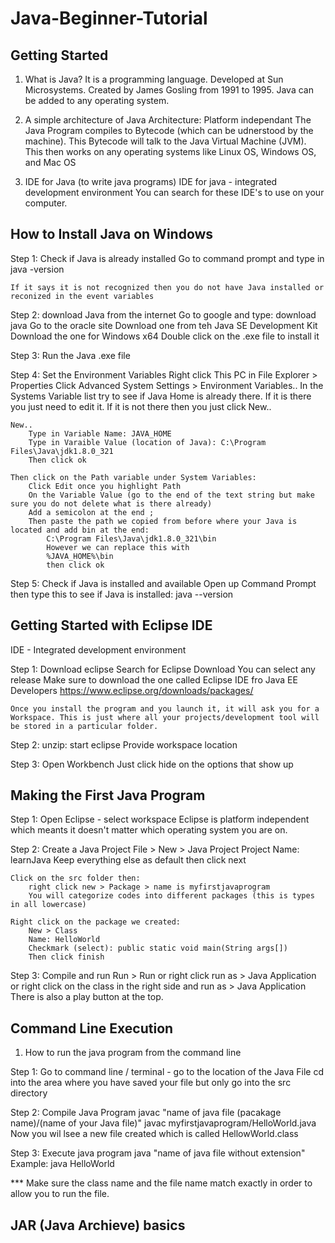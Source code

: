 # Java-Beginner-Tutorial

## Getting Started
1. What is Java?
It is a programming language. Developed at Sun Microsystems. Created by James Gosling from 1991 to 1995.
Java can be added to any operating system.

2. A simple architecture of Java
Architecture: Platform independant
The Java Program compiles to Bytecode (which can be udnerstood by the machine). This Bytecode will talk to the Java Virtual Machine (JVM). This then works on any operating systems like Linux OS, Windows OS, and Mac OS

3. IDE for Java (to write java programs)
IDE for java - integrated development environment
You can search for these IDE's to use on your computer. 

## How to Install Java on Windows

Step 1: Check if Java is already installed
    Go to command prompt and type in
    java -version

    If it says it is not recognized then you do not have Java installed or reconized in the event variables

Step 2: download Java from the internet
    Go to google and type: download java
    Go to the oracle site
    Download one from teh Java SE Development Kit
    Download the one for Windows x64
    Double click on the .exe file to install it

Step 3: Run the Java .exe file

Step 4: Set the Environment Variables
    Right click This PC in File Explorer > Properties
    Click Advanced System Settings > Environment Variables..
    In the Systems Variable list try to see if Java Home is already there. If it is there you just need to edit it. 
    If it is not there then you just click New.. 

    New..
        Type in Variable Name: JAVA_HOME
        Type in Varaible Value (location of Java): C:\Program Files\Java\jdk1.8.0_321
        Then click ok
    
    Then click on the Path variable under System Variables:
        Click Edit once you highlight Path
        On the Variable Value (go to the end of the text string but make sure you do not delete what is there already)
        Add a semicolon at the end ;
        Then paste the path we copied from before where your Java is located and add bin at the end: 
            C:\Program Files\Java\jdk1.8.0_321\bin
            However we can replace this with 
            %JAVA_HOME%\bin
            then click ok
        
Step 5: Check if Java is installed and available
    Open up Command Prompt then type this to see if Java is installed:
    java --version


## Getting Started with Eclipse IDE
IDE - Integrated development environment

Step 1: Download eclipse
    Search for Eclipse Download
    You can select any release
    Make sure to download the one called Eclipse IDE fro Java EE Developers
    https://www.eclipse.org/downloads/packages/

    Once you install the program and you launch it, it will ask you for a Workspace. This is just where all your projects/development tool will be stored in a particular folder.

Step 2: unzip: start eclipse
    Provide workspace location

Step 3: Open Workbench
    Just click hide on the options that show up


## Making the First Java Program
Step 1: Open Eclipse - select workspace
    Eclipse is platform independent which meants it doesn't matter which operating system you are on.

Step 2: Create a Java Project
    File > New > Java Project
        Project Name: learnJava
        Keep everything else as default then click next

    Click on the src folder then:
        right click new > Package > name is myfirstjavaprogram
        You will categorize codes into different packages (this is types in all lowercase)
    
    Right click on the package we created:
        New > Class
        Name: HelloWorld
        Checkmark (select): public static void main(String args[])
        Then click finish

Step 3: Compile and run
    Run > Run
    or right click run as > Java Application
    or right click on the class in the right side and run as > Java Application
    There is also a play button at the top.

## Command Line Execution
1. How to run the java program from the command line

Step 1: Go to command line / terminal - go to the location of the Java File
    cd into the area where you have saved your file but only go into the src directory


Step 2: Compile Java Program
    javac "name of java file (pacakage name)/(name of your Java file)"
    javac myfirstjavaprogram/HelloWorld.java
    Now you wil lsee a new file created which is called HellowWorld.class

Step 3: Execute java program
    java "name of java file without extension"
    Example: java HelloWorld

*** Make sure the class name and the file name match exactly in order to allow you to run the file.

## JAR (Java Archieve) basics